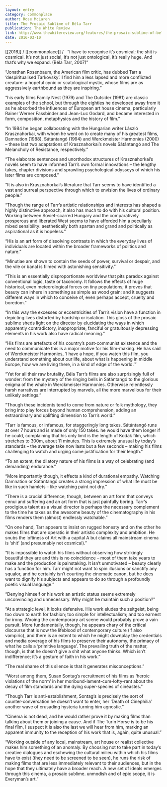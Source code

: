 ```yaml
---
layout: entry
category: commonplace
author: Rose McLaren
title: The Prosaic Sublime of Béla Tarr
publication: The White Review
link: http://www.thewhitereview.org/features/the-prosaic-sublime-of-bela-tarr/
date: 2016-03-10
---
```


[[2016]] / [[commonplace]] / 
 
“I have to recognise it’s cosmical; the shit is cosmical. It’s not just social, it’s not just ontological, it’s really huge. And that’s why we expand. (Béla Tarr, 2007)”

“Jonathan Rosenbaum, the American film critic, has dubbed Tarr a ‘despiritualised Tarkovsky’. I find him a less lapsed and more conflicted creature: a hopeful cynic or scatological mystic, whose films are as aggressively earthbound as they are inspiring.”

“his early films Family Nest (1979) and The Outsider (1981) are classic examples of the school, but through the eighties he developed away from it as he absorbed the influences of European art house cinema, particularly Rainer Werner Fassbinder and Jean-Luc Godard, and became interested in form, composition, metaphysics and the history of film.”

“In 1984 he began collaborating with the Hungarian writer László Krasznahorkai, with whom he went on to create many of his greatest films, Damnation (1988), Sátántangó (1994) and Werckmeister Harmonies (2000) – these last two adaptations of Krasznahorkai’s novels Sátántangó and The Melancholy of Resistance, respectively.”

“The elaborate sentences and unorthodox structures of Krasznahorkai’s novels seem to have informed Tarr’s own formal innovations – the lengthy takes, chapter divisions and sprawling psychological odysseys of which his later films are composed.”

“It is also in Krasznahorkai’s literature that Tarr seems to have identified a vast and surreal perspective through which to envision the lives of ordinary people.”

“Though the range of Tarr’s artistic relationships and interests has shaped a highly distinctive approach, it also has much to do with his cultural position. Working between Soviet-scarred Hungary and the comparatively prosperous and liberated West seems to have afforded him a peculiarly mixed sensibility: aesthetically both spartan and grand and politically as aspirational as it is hopeless.”

“His is an art form of dissolving contrasts in which the everyday lives of individuals are located within the broader frameworks of politics and nature.”

“Minutiae are shown to contain the seeds of power, survival or despair, and the vile or banal is filmed with astonishing sensitivity.”

“This is an essentially disproportionate worldview that pits paradox against conventional logic, taste or taxonomy. It follows the effects of huge historical, even meteorological forces on tiny populations; it proves that beauty can inhere in something as simple as wood grain; and it suggests different ways in which to conceive of, even perhaps accept, cruelty and boredom.”

“In this way the excesses or eccentricities of Tarr’s vision have a function in depicting lives distorted by hardship or isolation. This gloss of the prosaic sublime sheds light on the director by elucidating the ways in which apparently contradictory, inappropriate, fanciful or gratuitously depressing elements in his work also have radical meaning.”

“His films are artefacts of his country’s post-communist existence and the need to communicate this is a major motive for his film-making. He has said of Werckmeister Harmonies, ‘I have a hope, if you watch this film, you understand something about our life, about what is happening in middle Europe, how we are living there, in a kind of edge of the world.’”

“Yet for all their raw brutality, Béla Tarr’s films are also surprisingly full of wonder: from the mystery of the ringing bells in Sátántangó to the glorious enigma of the whale in Werckmeister Harmonies. Otherwise relentlessly harsh narratives are interrupted by marvels, all the more marvellous for their unlikely settings.”

“Though these incidents tend to come from nature or folk mythology, they bring into play forces beyond human comprehension, adding an extraordinary and uplifting dimension to Tarr’s world.”

“Tarr is famous, or infamous, for staggeringly long takes. Sátántangó runs at over 7 hours and is made of only 150 takes. he would have them longer if he could, complaining that his only limit is the length of Kodak film, which stretches to 300m, about 11 minutes. This is extremely unusual by today’s standards – the average take now lasts but a few seconds – making his films challenging to watch and urging some justification for their length.”

“To an extent, the dilatory nature of his films is a way of celebrating (and demanding) endurance.”

“More importantly though, it effects a kind of durational empathy. Watching Damnation or Sátántangó creates a strong impression of what life must be like in such hamlets – like watching paint not dry.”

“There is a crucial difference, though, between an art form that conveys ennui and suffering and an art form that is just painfully boring. Tarr’s prodigious talent as a visual director is perhaps the necessary complement to the time he takes as the awesome beauty of the cinematography in his films renders them (almost) endlessly watchable.”

“On one hand, Tarr appears to insist on rugged honesty and on the other he makes films that are operatic in their artistic complexity and ambition. He snubs the loftiness of Art with a capital A but claims all mainstream cinema is ‘shit’ (and presumably not cosmical).”

“It is impossible to watch his films without observing how strikingly beautiful they are and this is no coincidence – most of them take years to make and the production is painstaking. It isn’t unmotivated – beauty clearly has a function for him. Tarr might not want to spin illusions or sanctify any squalor, and he certainly isn’t courting the cinematic canon, but he does want to dignify his subjects and appears to do so through a profoundly poetic visual language.”

“Denying himself or his work an artistic status seems extremely unconvincing and unnecessary. Why might he maintain such a position?”

“At a strategic level, it looks defensive. His work eludes the zeitgeist, being too down to earth for fashion; too simple for intellectualism; and too earnest for irony. Wooing the contemporary art scene would probably prove a vain pursuit. More fundamentally, though, he appears chary of the critical discourse that is now the lifeblood of contemporary culture (if also vampiric), and there is an extent to which he might downplay the credentials and media coverage of his films to preserve their autonomy, the primacy of what he calls a ‘primitive language’. The prevailing truth of the matter, though, is that he doesn’t give a shit what anyone thinks. Which isn’t indifference; it’s a gesture of faith in his work.”

“The real shame of this silence is that it generates misconceptions.”

“Worst among them, Susan Sontag’s recruitment of his films as ‘heroic violations of the norm’ in her moribund-lament-cum-lofty-rant about the decay of film standards and the dying super-species of cinéastes.”

“Though Tarr is anti-establishment, Sontag’s is precisely the sort of counter-conversation he doesn’t want to enter, her ‘Death of Cinephilia’ another wave of crusading hysteria turning him agnostic.”

“Cinema is not dead, and he would rather prove it by making films than talking about them or joining a cause. And if The Turin Horse is to be his final film, I suspect it is also the last we will hear from him, marking an apparent immunity to the reception of his work that is, again, quite unusual.”

“Working outside of any local, mainstream, art house or realist collective makes him something of an anomaly. By choosing not to take part in today’s creative dialogues and eschewing the cultural milieu within which his films have to exist (they need to be screened to be seen), he runs the risk of making films that are less immediately relevant to their audiences, but in the hope that they ultimately have a broader reach. A new set of ideals emerges through this cinema, a prosaic sublime. unmodish and of epic scope, it is Everyman’s art.”

